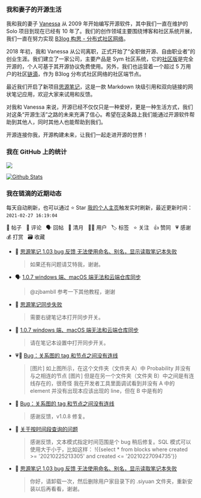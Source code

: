 ### 我和妻子的开源生活

我和我的妻子 [Vanessa](https://github.com/Vanessa219) 从 2009 年开始编写开源软件，其中我们一直在维护的 Solo 项目到现在已经有 10 年了。我们的创作领域主要围绕博客和社区系统开展，我们一直在努力实现 [B3log 构思 - 分布式社区网络](https://ld246.com/article/1546941897596)。

2018 年初，我和 Vanessa 从公司离职，正式开始了“全职做开源、自由职业者”的创业生涯。我们建立了一家公司，主要产品是 Sym 社区系统，它的[社区版](https://github.com/88250/symphony)是完全开源的，个人可基于其开源协议免费使用。另外，我们也运营着一个超过 5 万用户的社区[链滴](https://ld246.com)，作为 B3log 分布式社区网络的社区端节点。

最近我们开启了新项目[思源笔记](https://github.com/siyuan-note/siyuan)，这是一款 Markdown 块级引用和双向链接的网状笔记应用，欢迎大家来试用和反馈。

对我和 Vanessa 来说，开源已经不仅仅只是一种爱好，更是一种生活方式，我们对这条“开源生活”之路的未来充满了信心。希望在这条路上我们能通过开源软件帮助到其他人，同时其他人也能帮助到我们。

开源连接你我，开源构建未来，让我们一起走进开源的世界！

### 我在 GitHub 上的统计

<a title="Hits" target="_blank" href="https://github.com/88250/88250"><img src="https://hits.b3log.org/88250/88250.svg"></a>

[![Github Stats](https://github-readme-stats.vercel.app/api?username=88250&theme=tokyonight&show_icons=true)](https://github.com/88250)

<!--events start -->

### 我在链滴的近期动态

每天自动刷新，也可以通过 ⭐️ Star [我的个人主页](https://github.com/88250/88250)触发实时刷新，最近更新时间：`2021-02-27 16:19:04`

📝 帖子 &nbsp; 💬 评论 &nbsp; 🗣 回帖 &nbsp; 🌙 清月 &nbsp; 👨‍💻 用户 &nbsp; 🏷️ 标签 &nbsp; ⭐️ 关注 &nbsp; 👍 赞同 &nbsp; 💗 感谢 &nbsp; 💰 打赏 &nbsp; 🗃 收藏

* 💬 [思源笔记 1.03 bug 反馈 无法使用命名、别名，显示读取笔记本失败](https://ld246.com/article/1614093755055/comment/1614411660376#comments)

  > 如果还有问题请艾特我，谢谢。
* 🗣 [1.0.7 windows 端、macOS 端无法和云端仓库同步](https://ld246.com/article/1614403853859/comment/1614407628750#comments)

  > @zjbambll 参考一下其他教程，谢谢
* 💬 [思源笔记同步失败](https://ld246.com/article/1614231181207/comment/1614407712153#comments)

  > 需要右键笔记本打开同步开关。
* 💬 [1.0.7 windows 端、macOS 端无法和云端仓库同步](https://ld246.com/article/1614403853859/comment/1614407628750#comments)

  > 请在笔记本设置中打开同步开关。
* 💗📝 [Bug：关系图的 tag 和节点之间没有连线](https://ld246.com/article/1614338700949)

  > [图片] 如上图所示，在这个文件夹（文件夹 A）中 Probability 并没有与之相连的节点 [图片] 但是在另一个文件夹（文件夹 B）中之间是有连线存在的，很奇怪 我在开发者工具里面调试看到并没有 A 中的 element 并没有出现本应该出现的 line，但在 B 中是有的
* 💬 [Bug：关系图的 tag 和节点之间没有连线](https://ld246.com/article/1614338700949/comment/1614403406446#comments)

  > 感谢反馈，v1.0.8 修复。
* 💬 [关于按时间段查询的问题](https://ld246.com/article/1614390422335/comment/1614391900779#comments)

  > 感谢反馈，文本模式指定时间范围是个 bug 稍后修复。SQL 模式可以使用大于小于，比如这样： !{{select * from blocks where created &gt;= '20210225213305' and created &lt;= '20210227094735'}}
* 💬 [思源笔记 1.03 bug 反馈 无法使用命名、别名，显示读取笔记本失败](https://ld246.com/article/1614093755055/comment/1614389337596#comments)

  > 你好，请卸载一次，然后删除用户家目录下的 .siyuan 文件夹，重新安装以后再看看，谢谢。


<!--events end -->

